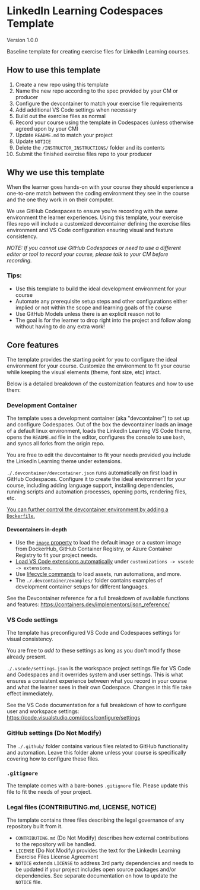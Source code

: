 # LinkedIn Learning Codespaces Template

Version 1.0.0

Baseline template for creating exercise files for LinkedIn Learning courses. 

## How to use this template

1. Create a new repo using this template
2. Name the new repo according to the spec provided by your CM or producer
3. Configure the devcontainer to match your exercise file requirements
4. Add additional VS Code settings when necessary
5. Build out the exercise files as normal
6. Record your course using the template in Codespaces (unless otherwise agreed upon by your CM)
7. Update `README.md` to match your project
8. Update `NOTICE`
9. Delete the `/INSTRUCTOR_INSTRUCTIONS/` folder and its contents
10. Submit the finished exercise files repo to your producer

## Why we use this template

When the learner goes hands-on with your course they should experience a one-to-one match between the coding environment they see in the course and the one they work in on their computer.

We use GitHub Codespaces to ensure you're recording with the same environment the learner experiences. Using this template, your exercise files repo will include a customized devcontainer defining the exercise files environment and VS Code configuration ensuring visual and feature consistency.

_NOTE: If you cannot use GitHub Codespaces or need to use a different editor or tool to record your course, please talk to your CM before recording._

### Tips:
- Use this template to build the ideal development environment for your course
- Automate any prerequisite setup steps and other configurations either implied or not within the scope and learning goals of the course
- Use GitHub Models unless there is an explicit reason not to
- The goal is for the learner to drop right into the project and follow along without having to do any extra work!

## Core features

The template provides the starting point for you to configure the ideal environment for your course. Customize the environment to fit your course while keeping the visual elements (theme, font size, etc) intact.

Below is a detailed breakdown of the customization features and how to use them:

### Development Container

The template uses a development container (aka "devcontainer") to set up and configure Codespaces. Out of the box the devcontainer loads an image of a default linux environment, loads the LinkedIn Learning VS Code theme, opens the `README.md` file in the editor, configures the console to use `bash`, and syncs all forks from the origin repo.

You are free to edit the devcontainer to fit your needs provided you include the LinkedIn Learning theme under extensions.

`./.devcontainer/devcontainer.json` runs automatically on first load in GitHub Codespaces. Configure it to create the ideal environment for your course, including adding language support, installing dependencies, running scripts and automation processes, opening ports, rendering files, etc. 

[You can further control the devcontainer environment by adding a `Dockerfile`.](https://docs.github.com/en/codespaces/setting-up-your-project-for-codespaces/adding-a-dev-container-configuration/introduction-to-dev-containers#dockerfile)

#### Devcontainers in-depth
- Use the [`image` property](https://containers.dev/implementors/json_reference/#image-specific) to load the default image or a custom image from DockerHub, GitHub Container Registry, or Azure Container Registry to fit your project needs.
- [Load VS Code extensions automatically](https://code.visualstudio.com/docs/devcontainers/.containers#_create-a-devcontainerjson-file) under `customizations -> vscode -> extensions`.
- Use [lifecycle commands](https://containers.dev/implementors/json_reference/#lifecycle-scripts) to load assets, run automations, and more.
- The `./.devcontainer/examples/` folder contains examples of development container setups for different languages.

See the Devcontainer reference for a full breakdown of available functions and features: https://containers.dev/implementors/json_reference/

### VS Code settings

The template has preconfigured VS Code and Codespaces settings for visual consistency. 

You are free to _add to_ these settings as long as you don't modify those already present.

`./.vscode/settings.json` is the workspace project settings file for VS Code and Codespaces and it overrides system and user settings. This is what ensures a consistent experience between what you record in your course and what the learner sees in their own Codespace. Changes in this file take effect immediately.

See the VS Code documentation for a full breakdown of how to configure user and workspace settings: https://code.visualstudio.com/docs/configure/settings 

### GitHub settings (Do Not Modify)

The `./.github/` folder contains various files related to GitHub functionality and automation. Leave this folder alone unless your course is specifically covering how to configure these files.

### `.gitignore`

The template comes with a bare-bones `.gitignore` file. Please update this file to fit the needs of your project.

### Legal files (CONTRIBUTING.md, LICENSE, NOTICE)

The template contains three files describing the legal governance of any repository built from it.

- `CONTRIBUTING.md` (Do Not Modify) describes how external contributions to the repository will be handled.
- `LICENSE` (Do Not Modify) provides the text for the LinkedIn Learning Exercise Files License Agreement
- `NOTICE` extends `LICENSE` to address 3rd party dependencies and needs to be updated if your project includes open source packages and/or dependencies. See separate documentation on how to update the `NOTICE` file.


